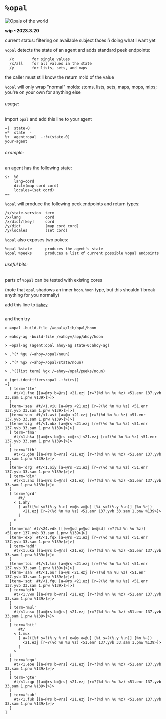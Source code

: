 #   `%opal`

![Opals of the world](https://cdn.shopify.com/s/files/1/0212/8956/6308/files/opals_of_the_world_480x480.jpg?v=1626533597)

**wip ~2023.3.20**

current status:  filtering on available subject faces ñ doing what I want yet

`%opal` detects the state of an agent and adds standard peek endpoints:

```
  /x        for single values
  /x/all    for all values in the state
  /y        for lists, sets, and maps
```

the caller must still know the return mold of the value

`%opal` will only wrap "normal" molds:  atoms, lists, sets, maps, mops, mips; you're on your own for anything else

###### usage:

import `opal` and add this line to your agent

```hoon
=|  state-0
=*  state  -
%+  agent:opal  -:!>(state-0)
your-agent
```

###### example:

an agent has the following state:

```hoon
$:  %0
    lang=cord
    dict=(map cord cord)
    locales=(set cord)
==
```

`%opal` will produce the following peek endpoints and return types:

```hoon
/x/state-version  term
/x/lang           cord
/x/dict/[key]     cord
/y/dict           (map cord cord)
/y/locales        (set cord)
```

`%opal` also exposes two pokes:

```hoon
%opal %state      produces the agent's state
%opal %peeks      produces a list of current possible %opal endpoints
```

###### useful bits:

parts of `%opal` can be tested with existing cores

(note that `opal` shadows an inner `hoon.hoon` type, but this shouldn't break anything for you normally)

add this line to [`%ahoy`]()

```hoon

```

and then try

```hoon
> =opal -build-file /=opal=/lib/opal/hoon

> =ahoy-ag -build-file /=ahoy=/app/ahoy/hoon

> =opal-ag (agent:opal ahoy-ag state-0:ahoy-ag)

> .^(* %gu /=ahoy=/opal/noun)

> .^(* %gx /=ahoy=/opal/state/noun)

> .^((list term) %gx /=ahoy=/opal/peeks/noun)

> (get-identifiers:opal -:!>(rs))
~[
  [ term='lte'
    #t/<1.fne [[a=@rs b=@rs] <21.ezj [r=?(%d %n %u %z) <51.enr 137.yvb 33.sam 1.pnw %139>]>]>
  ]
  [term='sea' #t/<1.viu [a=@rs <21.ezj [r=?(%d %n %u %z) <51.enr 137.yvb 33.sam 1.pnw %139>]>]>]
  [term='sun' #t/<1.wsi [a=@u <21.ezj [r=?(%d %n %u %z) <51.enr 137.yvb 33.sam 1.pnw %139>]>]>]
  [term='sig' #t/<1.nbx [a=@rs <21.ezj [r=?(%d %n %u %z) <51.enr 137.yvb 33.sam 1.pnw %139>]>]>]
  [ term='fma'
    #t/<1.hka [[a=@rs b=@rs c=@rs] <21.ezj [r=?(%d %n %u %z) <51.enr 137.yvb 33.sam 1.pnw %139>]>]>
  ]
  [ term='lth'
    #t/<1.gbn [[a=@rs b=@rs] <21.ezj [r=?(%d %n %u %z) <51.enr 137.yvb 33.sam 1.pnw %139>]>]>
  ]
  [term='drg' #t/<1.oiy [a=@rs <21.ezj [r=?(%d %n %u %z) <51.enr 137.yvb 33.sam 1.pnw %139>]>]>]
  [ term='div'
    #t/<1.znx [[a=@rs b=@rs] <21.ezj [r=?(%d %n %u %z) <51.enr 137.yvb 33.sam 1.pnw %139>]>]>
  ]
  [ term='grd'
      #t/
    < 1.ahy
      [ a=?([%d s=?(%.y %.n) e=@s a=@u] [%i s=?(%.y %.n)] [%n %~])
        <21.ezj [r=?(%d %n %u %z) <51.enr 137.yvb 33.sam 1.pnw %139>]>
      ]
    >
  ]
  [term='ma' #t/<24.vdk [[[w=@ud p=@ud b=@sd] r=?(%d %n %u %z)] <51.enr 137.yvb 33.sam 1.pnw %139>]>]
  [term='exp' #t/<1.fqx [a=@rs <21.ezj [r=?(%d %n %u %z) <51.enr 137.yvb 33.sam 1.pnw %139>]>]>]
  [ term='add'
    #t/<1.uka [[a=@rs b=@rs] <21.ezj [r=?(%d %n %u %z) <51.enr 137.yvb 33.sam 1.pnw %139>]>]>
  ]
  [term='toi' #t/<1.lmz [a=@rs <21.ezj [r=?(%d %n %u %z) <51.enr 137.yvb 33.sam 1.pnw %139>]>]>]
  [term='san' #t/<1.our [a=@s <21.ezj [r=?(%d %n %u %z) <51.enr 137.yvb 33.sam 1.pnw %139>]>]>]
  [term='sqt' #t/<1.fgu [a=@rs <21.ezj [r=?(%d %n %u %z) <51.enr 137.yvb 33.sam 1.pnw %139>]>]>]
  [ term='gth'
    #t/<1.vwo [[a=@rs b=@rs] <21.ezj [r=?(%d %n %u %z) <51.enr 137.yvb 33.sam 1.pnw %139>]>]>
  ]
  [ term='mul'
    #t/<1.nsx [[a=@rs b=@rs] <21.ezj [r=?(%d %n %u %z) <51.enr 137.yvb 33.sam 1.pnw %139>]>]>
  ]
  [ term='bit'
      #t/
    < 1.mux
      [ a=?([%f s=?(%.y %.n) e=@s a=@u] [%i s=?(%.y %.n)] [%n %~])
        <21.ezj [r=?(%d %n %u %z) <51.enr 137.yvb 33.sam 1.pnw %139>]>
      ]
    >
  ]
  [ term='equ'
    #t/<1.eoe [[a=@rs b=@rs] <21.ezj [r=?(%d %n %u %z) <51.enr 137.yvb 33.sam 1.pnw %139>]>]>
  ]
  [ term='gte'
    #t/<1.zqp [[a=@rs b=@rs] <21.ezj [r=?(%d %n %u %z) <51.enr 137.yvb 33.sam 1.pnw %139>]>]>
  ]
  [ term='sub'
    #t/<1.fuk [[a=@rs b=@rs] <21.ezj [r=?(%d %n %u %z) <51.enr 137.yvb 33.sam 1.pnw %139>]>]>
  ]
]
```
